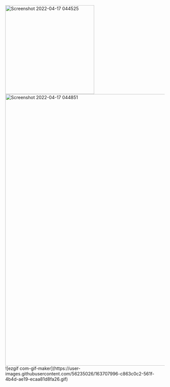 
<img width="281" alt="Screenshot 2022-04-17 044525" src="https://user-images.githubusercontent.com/56235026/163707373-12a4ae5f-dddb-4245-a542-4e9f7f0b10f2.png">
<img width="859" alt="Screenshot 2022-04-17 044851" src="https://user-images.githubusercontent.com/56235026/163707477-683a498c-5d50-400a-a298-573538b2cf9a.png">
![ezgif com-gif-maker](https://user-images.githubusercontent.com/56235026/163707996-c863c0c2-561f-4b4d-ae19-ecaa81d8fa26.gif)
